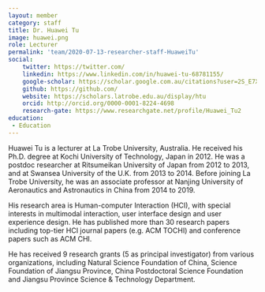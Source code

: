 ```yaml
---
layout: member
category: staff
title: Dr. Huawei Tu
image: huawei.png
role: Lecturer
permalink: 'team/2020-07-13-researcher-staff-HuaweiTu'
social:
    twitter: https://twitter.com/
    linkedin: https://www.linkedin.com/in/huawei-tu-68781155/
    google-scholar: https://scholar.google.com.au/citations?user=2S_E7XcAAAAJ&hl=en
    github: https://github.com/
    website: https://scholars.latrobe.edu.au/display/htu
    orcid: http://orcid.org/0000-0001-8224-4698
    research-gate: https://www.researchgate.net/profile/Huawei_Tu2
education:
 - Education
---
```


Huawei Tu is a lecturer at La Trobe University, Australia. He received his Ph.D. degree at Kochi University of Technology, Japan in 2012. He was a postdoc researcher at Ritsumeikan University of Japan from 2012 to 2013, and at Swansea University of the U.K. from 2013 to 2014. Before joining La Trobe University, he was an associate professor at Nanjing University of Aeronautics and Astronautics in China from 2014 to 2019. 

His research area is Human-computer Interaction (HCI), with special interests in multimodal interaction, user interface design and user experience design. He has published more than 30 research papers including top-tier HCI journal papers (e.g. ACM TOCHI) and conference papers such as ACM CHI.

He has received 9 research grants (5 as principal investigator) from various organizations, including Natural Science Foundation of China, Science Foundation of Jiangsu Province, China Postdoctoral Science Foundation and Jiangsu Province Science & Technology Department.
